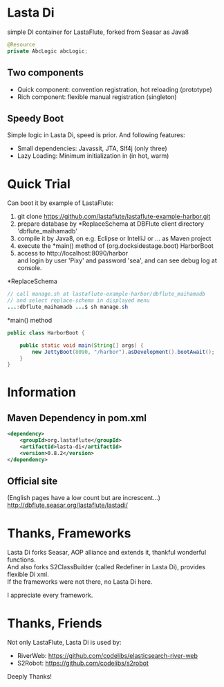 Lasta Di
=======================
simple DI container for LastaFlute, forked from Seasar as Java8

```java
@Resource
private AbcLogic abcLogic;
```

## Two components
- Quick component: convention registration, hot reloading (prototype)
- Rich component: flexible manual registration (singleton)

## Speedy Boot
Simple logic in Lasta Di, speed is prior.
And following features:
- Small dependencies: Javassit, JTA, Slf4j (only three)
- Lazy Loading: Minimum initialization in (in hot, warm)

# Quick Trial
Can boot it by example of LastaFlute:

1. git clone https://github.com/lastaflute/lastaflute-example-harbor.git
2. prepare database by *ReplaceSchema at DBFlute client directory 'dbflute_maihamadb'  
3. compile it by Java8, on e.g. Eclipse or IntelliJ or ... as Maven project
4. execute the *main() method of (org.docksidestage.boot) HarborBoot
5. access to http://localhost:8090/harbor  
and login by user 'Pixy' and password 'sea', and can see debug log at console.

*ReplaceSchema
```java
// call manage.sh at lastaflute-example-harbor/dbflute_maihamadb
// and select replace-schema in displayed menu
...:dbflute_maihamadb ...$ sh manage.sh
```

*main() method
```java
public class HarborBoot {

    public static void main(String[] args) {
        new JettyBoot(8090, "/harbor").asDevelopment().bootAwait();
    }
}
```

# Information
## Maven Dependency in pom.xml
```xml
<dependency>
    <groupId>org.lastaflute</groupId>
    <artifactId>lasta-di</artifactId>
    <version>0.8.2</version>
</dependency>
```

## Official site
(English pages have a low count but are increscent...)
http://dbflute.seasar.org/lastaflute/lastadi/

# Thanks, Frameworks
Lasta Di forks Seasar, AOP alliance and extends it, thankful wonderful functions.  
And also forks S2ClassBuilder (called Redefiner in Lasta Di), provides flexible Di xml.  
If the frameworks were not there, no Lasta Di here.

I appreciate every framework.

# Thanks, Friends
Not only LastaFlute, Lasta Di is used by:
- RiverWeb: https://github.com/codelibs/elasticsearch-river-web
- S2Robot: https://github.com/codelibs/s2robot

Deeply Thanks!
